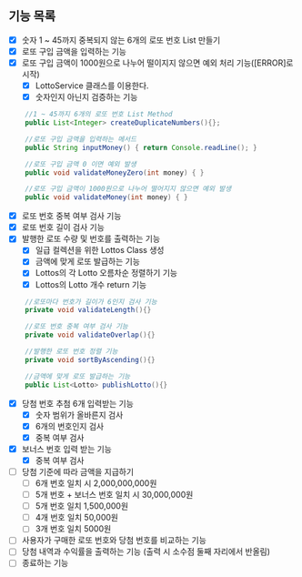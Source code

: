 ## 기능 목록
- [x] 숫자 1 ~ 45까지 중복되지 않는 6개의 로또 번호 List 만들기
- [x] 로또 구입 금액을 입력하는 기능
- [x] 로또 구입 금액이 1000원으로 나누어 떨이지지 않으면 예외 처리 기능([ERROR]로 시작)
  - [x] LottoService 클래스를 이용한다.
  - [x] 숫자인지 아닌지 검증하는 기능

```Java
    //1 ~ 45까지 6개의 로또 번호 List Method
    public List<Integer> createDuplicateNumbers(){};

    //로또 구입 금액을 입력하는 메서드
    public String inputMoney() { return Console.readLine(); }

    //로또 구입 금액 0 이면 예외 발생
    public void validateMoneyZero(int money) { }

    //로또 구입 금액이 1000원으로 나누어 떨어지지 않으면 예외 발생
    public void validateMoney(int money) { }
```
- [x] 로또 번호 중복 여부 검사 기능
- [x] 로또 번호 길이 검사 기능
- [x] 발행한 로또 수량 및 번호를 출력하는 기능
  - [x] 일급 컬렉션을 위한 Lottos Class 생성
  - [x] 금액에 맞게 로또 발급하는 기능
  - [x] Lottos의 각 Lotto 오름차순 정렬하기 기능
  - [x] Lottos의 Lotto 개수 return 기능
```Java
    //로또마다 번호가 길이가 6인지 검사 기능
    private void validateLength(){}

    //로또 번호 중복 여부 검사 기능
    private void validateOverlap(){}

    //발행한 로또 번호 정렬 기능
    private void sortByAscending(){}

    //금액에 맞게 로또 발급하는 기능
    public List<Lotto> publishLotto(){}
```
- [x] 당첨 번호 추첨 6개 입력받는 기능
  - [x] 숫자 범위가 올바른지 검사
  - [x] 6개의 번호인지 검사
  - [x] 중복 여부 검사
- [x] 보너스 번호 입력 받는 기능
  - [x] 중복 여부 검사
- [ ] 당첨 기준에 따라 금액을 지급하기
  - [ ] 6개 번호 일치 시 2,000,000,000원
  - [ ] 5개  번호 + 보너스 번호 일치 시 30,000,000원
  - [ ] 5개 번호 일치 1,500,000원
  - [ ] 4개 번호 일치 50,000원
  - [ ] 3개 번호 일치 5000원
- [ ] 사용자가 구매한 로또 번호와 당첨 번호를 비교하는 기능
- [ ] 당첨 내역과 수익률을 출력하는 기능 (출력 시 소수점 둘째 자리에서 반올림)
- [ ] 종료하는 기능